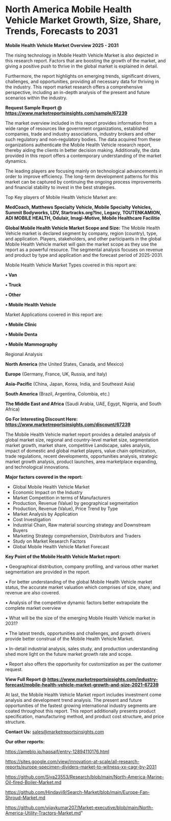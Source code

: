 # North America Mobile Health Vehicle Market Growth, Size, Share, Trends, Forecasts to 2031

<Strong> Mobile Health Vehicle Market Overview 2025 - 2031</strong>

The rising technology in Mobile Health Vehicle Market is also depicted in this research report. Factors that are boosting the growth of the market, and giving a positive push to thrive in the global market is explained in detail.

Furthermore, the report highlights on emerging trends, significant drivers, challenges, and opportunities, providing all necessary data for thriving in the industry. This report market research offers a comprehensive perspective, including an in-depth analysis of the present and future scenarios within the industry.

<strong>Request Sample Report @ <a href=https://www.marketreportsinsights.com/sample/67239>https://www.marketreportsinsights.com/sample/67239</a></strong>

The market overview included in this report provides information from a wide range of resources like government organizations, established companies, trade and industry associations, industry brokers and other such regulatory and non-regulatory bodies. The data acquired from these organizations authenticate the Mobile Health Vehicle research report, thereby aiding the clients in better decision making. Additionally, the data provided in this report offers a contemporary understanding of the market dynamics.

The leading players are focusing mainly on technological advancements in order to improve efficiency. The long-term development patterns for this market can be captured by continuing the ongoing process improvements and financial stability to invest in the best strategies.

Top Key players of Mobile Health Vehicle Market are:

<strong>MedCoach, Matthews Specialty Vehicle, Mobile Specialty Vehicles, Summit Bodyworks, LDV, Startracks.org?Inc, Legacy, TOUTENKAMION, ADI MOBILE HEALTH, Odulair, Imagi-Motive, Mobile Healthcare Facilitie</strong>

<strong><b>Global Mobile Health Vehicle Market Scope and Size:</b></strong>
The Mobile Health Vehicle market is declared segment by company, region (country), type, and application. Players, stakeholders, and other participants in the global Mobile Health Vehicle market will gain the market scope as they use the report as a powerful resource. The segmental analysis focuses on revenue and product by type and application and the forecast period of 2025-2031.

Mobile Health Vehicle Market Types covered in this report are:

<strong>• Van

• Truck

• Other

• Mobile Health Vehicle</strong>

Market Applications covered in this report are:

<strong>• Mobile Clinic

• Mobile Denta

• Mobile Mammography</strong> 

Regional Analysis

<strong>North America</strong> (the United States, Canada, and Mexico)

<strong>Europe</strong> (Germany, France, UK, Russia, and Italy)

<strong>Asia-Pacific</strong> (China, Japan, Korea, India, and Southeast Asia)

<strong>South America</strong> (Brazil, Argentina, Colombia, etc.)

<strong>The Middle East and Africa</strong> (Saudi Arabia, UAE, Egypt, Nigeria, and South Africa)

<strong>Go For Interesting Discount Here: <a href=https://www.marketreportsinsights.com/discount/67239>https://www.marketreportsinsights.com/discount/67239</a></strong>

The Mobile Health Vehicle market report provides a detailed analysis of global market size, regional and country-level market size, segmentation market growth, market share, competitive Landscape, sales analysis, impact of domestic and global market players, value chain optimization, trade regulations, recent developments, opportunities analysis, strategic market growth analysis, product launches, area marketplace expanding, and technological innovations.

<strong><b>Major factors covered in the report:</b></strong>
<ul>
  <li>Global Mobile Health Vehicle Market </li>
  <li>Economic Impact on the Industry</li>
  <li>Market Competition in terms of Manufacturers</li>
  <li>Production, Revenue (Value) by geographical segmentation</li>
  <li>Production, Revenue (Value), Price Trend by Type</li>
  <li>Market Analysis by Application</li>
  <li>Cost Investigation</li>
  <li>Industrial Chain, Raw material sourcing strategy and Downstream Buyers</li>
  <li>Marketing Strategy comprehension, Distributors and Traders</li>
  <li>Study on Market Research Factors</li>
  <li>Global Mobile Health Vehicle Market Forecast</li>
</ul>

<strong><b>Key Point of the Mobile Health Vehicle Market report:</b></strong>

• Geographical distribution, company profiling, and various other market segmentation are provided in the report.

• For better understanding of the global Mobile Health Vehicle market status, the accurate market valuation which comprises of size, share, and revenue are also covered.

• Analysis of the competitive dynamic factors better extrapolate the complete market overview

• What will be the size of the emerging Mobile Health Vehicle market in 2031?

• The latest trends, opportunities and challenges, and growth drivers provide better construal of the Mobile Health Vehicle Market.

• In-detail industrial analysis, sales study, and production understanding shed more light on the future market growth rate and scope.

• Report also offers the opportunity for customization as per the customer request.

<strong><b>View Full Report @ <a href=https://www.marketreportsinsights.com/industry-forecast/mobile-health-vehicle-market-growth-and-size-2021-67239>https://www.marketreportsinsights.com/industry-forecast/mobile-health-vehicle-market-growth-and-size-2021-67239</a></b></strong>


At last, the Mobile Health Vehicle Market report includes investment come analysis and development trend analysis. The present and future opportunities of the fastest growing international industry segments are coated throughout this report. This report additionally presents product specification, manufacturing method, and product cost structure, and price structure.

<strong>Contact Us:</strong>
sales@marketreportsinsights.com

<strong>Our other reports:</strong>

<a href=https://ameblo.jp/haqsaif/entry-12894110176.html>https://ameblo.jp/haqsaif/entry-12894110176.html</a>

<a href=https://sites.google.com/view/innovation-at-scale/all-research-reports/europe-specimen-dividers-market-to-witness-xx-cagr-by-2031>https://sites.google.com/view/innovation-at-scale/all-research-reports/europe-specimen-dividers-market-to-witness-xx-cagr-by-2031</a>

<a href=https://github.com/Siya23553/Research/blob/main/North-America-Marine-Oil-fired-Boiler-Market.md>https://github.com/Siya23553/Research/blob/main/North-America-Marine-Oil-fired-Boiler-Market.md</a>

<a href=https://github.com/Hindavii9/Search-Market/blob/main/Europe-Fan-Shroud-Market.md>https://github.com/Hindavii9/Search-Market/blob/main/Europe-Fan-Shroud-Market.md</a>

<a href=https://github.com/vijaykumar207/Market-executive/blob/main/North-America-Utility-Tractors-Market.md>https://github.com/vijaykumar207/Market-executive/blob/main/North-America-Utility-Tractors-Market.md</a>"
